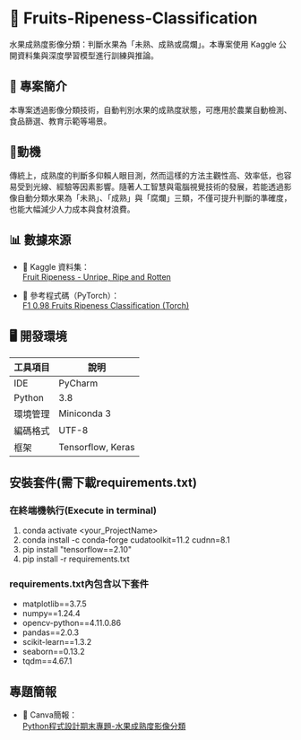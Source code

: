 # 🥭 Fruits-Ripeness-Classification

水果成熟度影像分類：判斷水果為「未熟、成熟或腐爛」。本專案使用 Kaggle 公開資料集與深度學習模型進行訓練與推論。

## 📌 專案簡介
本專案透過影像分類技術，自動判別水果的成熟度狀態，可應用於農業自動檢測、食品篩選、教育示範等場景。

## 🧠動機
傳統上，成熟度的判斷多仰賴人眼目測，然而這樣的方法主觀性高、效率低，也容易受到光線、經驗等因素影響。隨著人工智慧與電腦視覺技術的發展，若能透過影像自動分類水果為「未熟」、「成熟」與「腐爛」三類，不僅可提升判斷的準確度，也能大幅減少人力成本與食材浪費。

## 📊 數據來源

- 📂 Kaggle 資料集：  
  [Fruit Ripeness - Unripe, Ripe and Rotten](https://www.kaggle.com/datasets/leftin/fruit-ripeness-unripe-ripe-and-rotten)

- 📄 參考程式碼（PyTorch）：  
  [F1 0.98 Fruits Ripeness Classification (Torch)](https://www.kaggle.com/code/killa92/f1-0-98-fruits-ripeness-classification-torch)

## 🖥️ 開發環境

| 工具項目 | 說明 |
|----------|------|
| IDE      | PyCharm |
| Python   | 3.8 |
| 環境管理 | Miniconda 3 |
| 編碼格式 | UTF-8 |
| 框架     | Tensorflow, Keras |

## 安裝套件(需下載requirements.txt)
### 在終端機執行(Execute in terminal)
1. conda activate <your_ProjectName>  
2. conda install -c conda-forge cudatoolkit=11.2 cudnn=8.1  
3. pip install "tensorflow==2.10"  
4. pip install -r requirements.txt

### requirements.txt內包含以下套件  
- matplotlib==3.7.5
- numpy==1.24.4
- opencv-python==4.11.0.86
- pandas==2.0.3
- scikit-learn==1.3.2
- seaborn==0.13.2
- tqdm==4.67.1

## 專題簡報
- 📝 Canva簡報：  
  [Python程式設計期末專題-水果成熟度影像分類](https://www.canva.com/design/DAGnIx1tHu0/RZIUrMDdMvjxLpCMA9KxFQ/edit?utm_content=DAGnIx1tHu0&utm_campaign=designshare&utm_medium=link2&utm_source=sharebutton)
